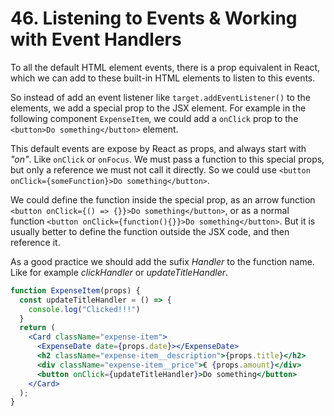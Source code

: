 # 46. Listening to Events & Working with Event Handlers

To all the default HTML element events, there is a prop equivalent in React, which we can add to these built-in HTML elements to listen to this events.

So instead of add an event listener like `target.addEventListener()` to the elements, we add a special prop to the JSX element. For example in the following component `ExpenseItem`, we could add a `onClick` prop to the `<button>Do something</button>` element.

This default events are expose by React as props, and always start with _"on"_. Like `onClick` or `onFocus`. We must pass a function to this special props, but only a reference we must not call it directly. So we could use `<button onClick={someFunction}>Do something</button>`.

We could define the function inside the special prop, as an arrow function `<button onClick={() => {}}>Do something</button>`, or as a normal function `<button onClick={function(){}}>Do something</button>`. But it is usually better to define the function outside the JSX code, and then reference it.

As a good practice we should add the sufix _Handler_ to the function name. Like for example _clickHandler_ or _updateTitleHandler_.

```jsx
function ExpenseItem(props) {
  const updateTitleHandler = () => {
    console.log("Clicked!!!")
  }
  return (
    <Card className="expense-item">
      <ExpenseDate date={props.date}></ExpenseDate>
      <h2 className="expense-item__description">{props.title}</h2>
      <div className="expense-item__price">€ {props.amount}</div>
      <button onClick={updateTitleHandler}>Do something</button>
    </Card>
  );
}
```
